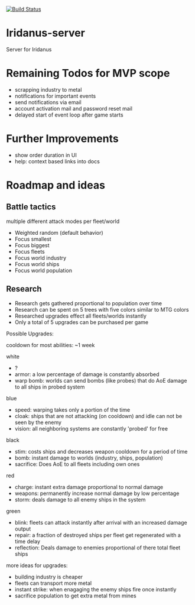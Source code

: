 [![Build Status](https://travis-ci.org/Tschaul/iridanus-server.svg?branch=master)](https://travis-ci.org/Tschaul/iridanus-server)

# Iridanus-server
Server for Iridanus

# Remaining Todos for MVP scope

- scrapping industry to metal
- notifications for important events
- send notifications via email
- account activation mail and password reset mail
- delayed start of event loop after game starts

# Further Improvements

- show order duration in UI
- help: context based links into docs

# Roadmap and ideas

## Battle tactics

multiple different attack modes per fleet/world

- Weighted random (default behavior)
- Focus smallest
- Focus biggest
- Focus fleets
- Focus world industry
- Focus world ships
- Focus world population

## Research

- Research gets gathered proportional to population over time
- Research can be spent on 5 trees with five colors similar to MTG colors
- Researched upgrades effect all fleets/worlds instantly
- Only a total of 5 upgrades can be purchased per game

Possible Upgrades:

cooldown for most abilities: ~1 week

white
- ?
- armor: a low percentage of damage is constantly absorbed
- warp bomb: worlds can send bombs (like probes) that do AoE damage to all ships in probed system

blue
- speed: warping takes only a portion of the time
- cloak: ships that are not attacking (on cooldown) and idle can not be seen by the enemy
- vision: all neighboring systems are constantly 'probed' for free

black
- stim: costs ships and decreases weapon cooldown for a period of time
- bomb: instant damage to worlds (industry, ships, population)
- sacrifice: Does AoE to all fleets including own ones

red
- charge: instant extra damage proportional to normal damage
- weapons: permanently increase normal damage by low percentage
- storm: deals damage to all enemy ships in the system

green
- blink: fleets can attack instantly after arrival with an increased damage output
- repair: a fraction of destroyed ships per fleet get regenerated with a time delay
- reflection: Deals damage to enemies proportional of there total fleet ships

more ideas for upgrades:

- building industry is cheaper
- fleets can transport more metal
- instant strike: when enagaging the enemy ships fire once instantly
- sacrifice population to get extra metal from mines



